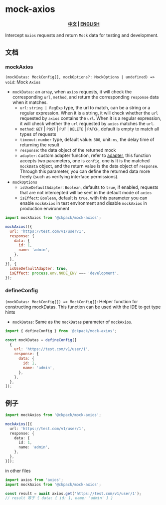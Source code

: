 # mock-axios

<h4 align="center">
  <a href="/README-ZH.md">中文</a>
  |
  <a href="/README.md">ENGLISH</a>
</h4>

Intercept `Axios` requests and return `Mock` data for testing and development.

## 文档

### mockAxios

`(mockDatas: MockConfig[], mockOptions?: MockOptions | undefined) => void`: Mock `Axios`

+ `mockDatas`: an array, when `axios` requests, it will check the corresponding `url`, `method`, and return the corresponding `response` data when it matches.
  + `url`: `string | RegExp` type, the url to match, can be a string or a regular expression. When it is a string, it will check whether the `url` requested by `axios` contains the `url`. When it is a regular expression, it will check whether the `url` requested by `axios` matches the `url`.
  + `method`: `GET` | `POST` | `PUT` | `DELETE` | `PATCH`, default is empty to match all types of requests
  + `timeout`: `number` type, default value: `300`, unit: `ms`, the delay time of returning the result
  + `response`: the data object of the returned mock
  + `adapter`: custom adapter function, refer to [adapter](https://github.com/axios/axios/tree/master/lib/adapters), this function accepts two parameters, one is `config`, one is It is the matched `mockData` object, and the return value is the data object of `response`. Through this parameter, you can define the returned data more freely (such as verifying interface permissions).
+ `mockOptions`
  + `isUseDefaultAdapter`: `Boolean`, defaults to `true`, if enabled, requests that are not intercepted will be sent in the default mode of `axios`
  + `isEffect`: `Boolean`, default is `true`, with this parameter you can enable `mockAxios` in test environment and disable `mockAxios` in production environment

```js
import mockAxios from '@ckpack/mock-axios';

mockAxios([{
  url: 'https://test.com/v1/user/1',
  response: { 
    data: { 
      id: 1,
      name: 'admin',
    }, 
  },
}], {
  isUseDefaultAdapter: true,
  isEffect: process.env.NODE_ENV === 'development',
});
```

### defineConfig

`(mockDatas: MockConfig[]) => MockConfig[]`: Helper function for constructing mockDatas. This function can be used with the IDE to get type hints

+ `mockDatas`: Same as the `mockDatas` parameter of `mockAxios`.

```js
import { defineConfig } from '@ckpack/mock-axios';

const mockDatas = defineConfig([
  {
    url: 'https://test.com/v1/user/1',
    response: {
      data: {
        id: 1,
        name: 'admin',
      },
    },
  },
]);
```

## 例子

```ts
import mockAxios from '@ckpack/mock-axios';

mockAxios([{
  url: 'https://test.com/v1/user/1',
  response: { 
    data: { 
      id: 1,
      name: 'admin',
    }, 
  },
}]);
```

in other files

```ts
import axios from 'axios';
import mockAxios from '@ckpack/mock-axios';

const result = await axios.get('https://test.com/v1/user/1');
// result 等于 { data: { id: 1, name: 'admin' } }
```
